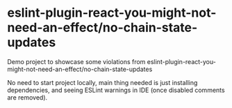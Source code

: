 # eslint-plugin-react-you-might-not-need-an-effect/no-chain-state-updates

Demo project to showcase some violations from eslint-plugin-react-you-might-not-need-an-effect/no-chain-state-updates

No need to start project locally, main thing needed is just installing dependencies, and seeing ESLint warnings in IDE (once disabled comments are removed).
